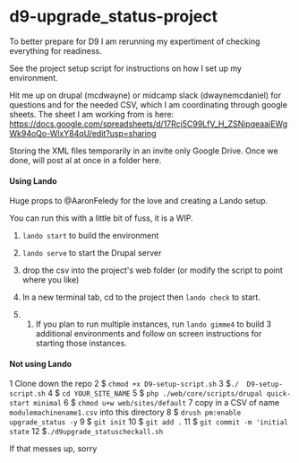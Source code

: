 # d9-upgrade_status-project

To better prepare for D9 I am rerunning my expertiment of checking everything for readiness.  

See the project setup script for instructions on how I set up my environment.  

Hit me up on drupal (mcdwayne) or midcamp slack (dwaynemcdaniel) for questions and for the needed CSV, which I am coordinating through google sheets.
The sheet I am working from is here:
https://docs.google.com/spreadsheets/d/17Rcj5C99LfV_H_ZSNipqeaajEWgWk94oQo-WlxY84qU/edit?usp=sharing

Storing the XML files temporarily in an invite only Google Drive. Once we done, will post al at once in a folder here.  

#### Using Lando
Huge props to @AaronFeledy for the love and creating a Lando setup.

You can run this with a little bit of fuss, it is a WIP.    

1. `lando start` to build the environment

1. `lando serve` to start the Drupal server

1. drop the csv into the project's web folder (or modify the script to point where you like)

1. In a new terminal tab, cd to the project then `lando check` to start.

1. 1. If you plan to run multiple instances, run `lando gimme4` to build 3 additional environments and follow on screen instructions for starting those instances.


#### Not using Lando

1 Clone down the repo
2 $ `chmod +x D9-setup-script.sh`
3 $`./ 	D9-setup-script.sh`
4 $ `cd YOUR_SITE_NAME`
5 $ `php ./web/core/scripts/drupal quick-start minimal`
6 $ `chmod u+w web/sites/default`
7 copy in a CSV of name `modulemachinename1.csv` into this directory
8 $ `drush pm:enable upgrade_status -y`
9 $ `git init`
10 $ `git add .`
11 $ `git commit -m 'initial state`
12 $`./d9upgrade_statuscheckall.sh`

If that messes up, sorry


